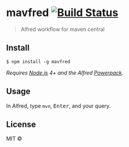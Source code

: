 # mavfred [![Build Status](https://travis-ci.org/cod3hulk/mavfred.svg?branch=master)](https://travis-ci.org/cod3hulk/mavfred)

> Alfred workflow for maven central


## Install

```
$ npm install -g mavfred
```

*Requires [Node.js](https://nodejs.org) 4+ and the Alfred [Powerpack](https://www.alfredapp.com/powerpack/).*


## Usage

In Alfred, type `mvn`, <kbd>Enter</kbd>, and your query.


## License

MIT © [](https://github.com/cod3hulk/mavfred)
